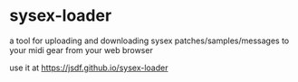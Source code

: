 # sysex-loader

a tool for uploading and downloading sysex patches/samples/messages to your midi gear from your web browser
 
use it at https://jsdf.github.io/sysex-loader